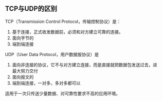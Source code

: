 ## TCP与UDP的区别
TCP（Transmission Control Protocol，传输控制协议）是：
1. 基于连接，正式收发数据前，必须和对方建立可靠的连接。
2. 面向字节的
3. 端到端连接
   

UDP（User Data Protocol，用户数据报协议）是
1. 面向非连接的协议，它不与对方建立连接，而是直接就把数据包发送过去，进最大努力交付
2. 面向报文的
3. 端到端连接，一对多，多对多都可以

适用于一次只传送少量数据、对可靠性要求不高的应用环境。